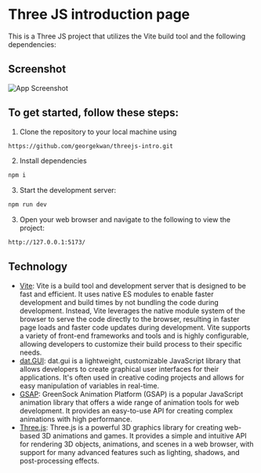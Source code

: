 # Three JS introduction page

This is a Three JS project that utilizes the Vite build tool and the following dependencies:

## Screenshot

![App Screenshot](https://i.imgur.com/xGsO4Pz.gif)

## To get started, follow these steps:

1. Clone the repository to your local machine using

```bash
https://github.com/georgekwan/threejs-intro.git
```

2. Install dependencies

```bash
npm i
```

3. Start the development server:

```bash
npm run dev
```

3. Open your web browser and navigate to the following to view the project:

```bash
http://127.0.0.1:5173/
```

## Technology

- [Vite](https://vitejs.dev/): Vite is a build tool and development server that is designed to be fast and efficient. It uses native ES modules to enable faster development and build times by not bundling the code during development. Instead, Vite leverages the native module system of the browser to serve the code directly to the browser, resulting in faster page loads and faster code updates during development. Vite supports a variety of front-end frameworks and tools and is highly configurable, allowing developers to customize their build process to their specific needs.
- [dat.GUI](https://www.npmjs.com/package/dat.gui): dat.gui is a lightweight, customizable JavaScript library that allows developers to create graphical user interfaces for their applications. It's often used in creative coding projects and allows for easy manipulation of variables in real-time.
- [GSAP](https://greensock.com/): GreenSock Animation Platform (GSAP) is a popular JavaScript animation library that offers a wide range of animation tools for web development. It provides an easy-to-use API for creating complex animations with high performance.
- [Three.js](https://threejs.org/): Three.js is a powerful 3D graphics library for creating web-based 3D animations and games. It provides a simple and intuitive API for rendering 3D objects, animations, and scenes in a web browser, with support for many advanced features such as lighting, shadows, and post-processing effects.
